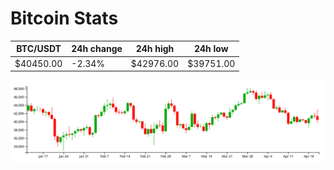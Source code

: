 # Bitcoin Stats

BTC/USDT|24h change|24h high|24h low|
|---|---|---|---|
|$40450.00|-2.34%|$42976.00|$39751.00|

<img src="./chart.svg">
